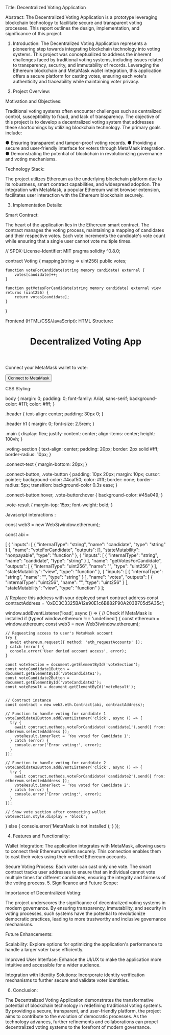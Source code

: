 Title: Decentralized Voting Application

Abstract:
The Decentralized Voting Application is a prototype leveraging blockchain technology to facilitate secure and transparent voting processes. This report outlines the design, implementation, and significance of this project.

1. Introduction:
The Decentralized Voting Application represents a pioneering step towards integrating blockchain technology into voting systems. This project was conceptualized to address the inherent challenges faced by traditional voting systems, including issues related to transparency, security, and immutability of records. Leveraging the Ethereum blockchain and MetaMask wallet integration, this application offers a secure platform for casting votes, ensuring each vote's authenticity and traceability while maintaining voter privacy.

2. Project Overview:

Motivation and Objectives:

Traditional voting systems often encounter challenges such as centralized control, susceptibility to fraud, and lack of transparency. The objective of this project is to develop a decentralized voting system that addresses these shortcomings by utilizing blockchain technology. The primary goals include:

●	Ensuring transparent and tamper-proof voting records.
●	Providing a secure and user-friendly interface for voters through MetaMask integration.
●	Demonstrating the potential of blockchain in revolutionizing governance and voting mechanisms.







Technology Stack:

The project utilizes Ethereum as the underlying blockchain platform due to its robustness, smart contract capabilities, and widespread adoption. The integration with MetaMask, a popular Ethereum wallet browser extension, facilitates user interaction with the Ethereum blockchain securely.


3. Implementation Details:

Smart Contract:

The heart of the application lies in the Ethereum smart contract. The contract manages the voting process, maintaining a mapping of candidates and their respective votes. Each vote increments the candidate's vote count while ensuring that a single user cannot vote multiple times.

// SPDX-License-Identifier: MIT
pragma solidity ^0.8.0;

contract Voting {
    mapping(string => uint256) public votes;

    function voteForCandidate(string memory candidate) external {
        votes[candidate]++;
    }

    function getVotesForCandidate(string memory candidate) external view returns (uint256) {
        return votes[candidate];
    }
}


Frontend (HTML/CSS/JavaScript):
HTML Structure:


<!DOCTYPE html>
<html lang="en">
<head>
  <meta charset="UTF-8">
  <title>Decentralized Voting App</title>
  <link rel="stylesheet" href="styles.css">
</head>
<body>
  <div id="app">
    <header class="header">
      <h1>Decentralized Voting App</h1>
    </header>
    <main class="main">
      <section class="voting-section">
        <p class="connect-text">Connect your MetaMask wallet to vote:</p>
        <button id="connectWallet" class="connect-button">Connect to MetaMask</button>
        <div class="vote-buttons" id="voteSection" style="display: none;">
          <h2>Vote for a Candidate:</h2>
          <button id="voteCandidate1" class="vote-button">Candidate 1</button>
          <button id="voteCandidate2" class="vote-button">Candidate 2</button>
          <p id="voteResult" class="vote-result"></p>
        </div>
      </section>
    </main>
  </div>

  <script src="https://cdn.jsdelivr.net/npm/web3@1.5.3/dist/web3.min.js"></script>
  <script src="script.js"></script>
</body>
</html>





CSS Styling:

body {
    margin: 0;
    padding: 0;
    font-family: Arial, sans-serif;
    background-color: #111;
    color: #fff;
  }
 
  .header {
    text-align: center;
    padding: 30px 0;
  }
 
  .header h1 {
    margin: 0;
    font-size: 2.5rem;
  }
 
  .main {
    display: flex;
    justify-content: center;
    align-items: center;
    height: 100vh;
  }
 
  .voting-section {
    text-align: center;
    padding: 20px;
    border: 2px solid #fff;
    border-radius: 10px;
  }
 
  .connect-text {
    margin-bottom: 20px;
  }
 
  .connect-button, .vote-button {
    padding: 10px 20px;
    margin: 10px;
    cursor: pointer;
    background-color: #4caf50;
    color: #fff;
    border: none;
    border-radius: 5px;
    transition: background-color 0.3s ease;
  }
 
  .connect-button:hover, .vote-button:hover {
    background-color: #45a049;
  }
 
  .vote-result {
    margin-top: 15px;
    font-weight: bold;
  }
 


Javascript interactions : 


const web3 = new Web3(window.ethereum);


const abi =

  [
    {
      "inputs": [
        {
          "internalType": "string",
          "name": "candidate",
          "type": "string"
        }
      ],
      "name": "voteForCandidate",
      "outputs": [],
      "stateMutability": "nonpayable",
      "type": "function"
    },
    {
      "inputs": [
        {
          "internalType": "string",
          "name": "candidate",
          "type": "string"
        }
      ],
      "name": "getVotesForCandidate",
      "outputs": [
        {
          "internalType": "uint256",
          "name": "",
          "type": "uint256"
        }
      ],
      "stateMutability": "view",
      "type": "function"
    },
    {
      "inputs": [
        {
          "internalType": "string",
          "name": "",
          "type": "string"
        }
      ],
      "name": "votes",
      "outputs": [
        {
          "internalType": "uint256",
          "name": "",
          "type": "uint256"
        }
      ],
      "stateMutability": "view",
      "type": "function"
    }
  ];





// Replace this address with your deployed smart contract address
const contractAddress = '0xEC3C3325BA12e90E1c6B882F90A203B705d5A35c';

window.addEventListener('load', async () => {
  // Check if MetaMask is installed
  if (typeof window.ethereum !== 'undefined') {
    const ethereum = window.ethereum;
    const web3 = new Web3(window.ethereum);

    // Requesting access to user's MetaMask account
    try {
      await ethereum.request({ method: 'eth_requestAccounts' });
    } catch (error) {
      console.error('User denied account access', error);
    }

    const voteSection = document.getElementById('voteSection');
    const voteCandidate1Button = document.getElementById('voteCandidate1');
    const voteCandidate2Button = document.getElementById('voteCandidate2');
    const voteResult = document.getElementById('voteResult');


    // Contract instance
    const contract = new web3.eth.Contract(abi, contractAddress);

    // Function to handle voting for candidate 1
    voteCandidate1Button.addEventListener('click', async () => {
      try {
        await contract.methods.voteForCandidate('candidate1').send({ from: ethereum.selectedAddress });
        voteResult.innerText = 'You voted for Candidate 1';
      } catch (error) {
        console.error('Error voting:', error);
      }
    });

    // Function to handle voting for candidate 2
    voteCandidate2Button.addEventListener('click', async () => {
      try {
        await contract.methods.voteForCandidate('candidate2').send({ from: ethereum.selectedAddress });
        voteResult.innerText = 'You voted for Candidate 2';
      } catch (error) {
        console.error('Error voting:', error);
      }
    });

    // Show vote section after connecting wallet
    voteSection.style.display = 'block';
  } else {
    console.error('MetaMask is not installed');
  }
});




4. Features and Functionality:

Wallet Integration:
The application integrates with MetaMask, allowing users to connect their Ethereum wallets securely. This connection enables them to cast their votes using their verified Ethereum accounts.


Secure Voting Process:
Each voter can cast only one vote. The smart contract tracks user addresses to ensure that an individual cannot vote multiple times for different candidates, ensuring the integrity and fairness of the voting process.
5. Significance and Future Scope:

Importance of Decentralized Voting:

The project underscores the significance of decentralized voting systems in modern governance. By ensuring transparency, immutability, and security in voting processes, such systems have the potential to revolutionize democratic practices, leading to more trustworthy and inclusive governance mechanisms.

Future Enhancements:

Scalability: Explore options for optimizing the application's performance to handle a larger voter base efficiently.

Improved User Interface: Enhance the UI/UX to make the application more intuitive and accessible for a wider audience.

Integration with Identity Solutions: Incorporate identity verification mechanisms to further secure and validate voter identities.

6. Conclusion:

The Decentralized Voting Application demonstrates the transformative potential of blockchain technology in redefining traditional voting systems. By providing a secure, transparent, and user-friendly platform, the project aims to contribute to the evolution of democratic processes. As the technology advances, further refinements and collaborations can propel decentralized voting systems to the forefront of modern governance.
